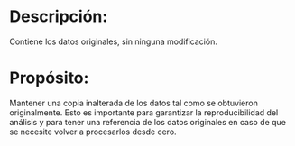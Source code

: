 # Descripción: 
Contiene los datos originales, sin ninguna modificación.

# Propósito: 
Mantener una copia inalterada de los datos tal como se obtuvieron originalmente. Esto es importante para garantizar la reproducibilidad del análisis y para tener una referencia de los datos originales en caso de que se necesite volver a procesarlos desde cero.
